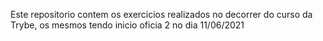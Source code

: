 Este repositorio contem os exercicios realizados no decorrer do curso da Trybe, os mesmos tendo inicio oficia 2 no dia 11/06/2021

